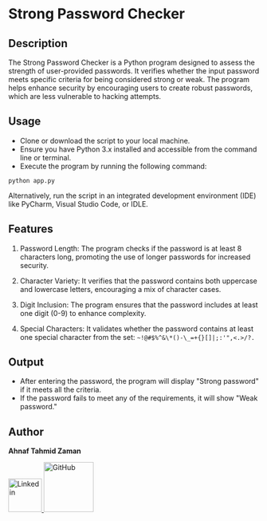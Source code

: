# Strong Password Checker

## Description

The Strong Password Checker is a Python program designed to assess the strength of user-provided passwords. It verifies whether the input password meets specific criteria for being considered strong or weak. The program helps enhance security by encouraging users to create robust passwords, which are less vulnerable to hacking attempts.

## Usage

- Clone or download the script to your local machine.
- Ensure you have Python 3.x installed and accessible from the command line or terminal.
- Execute the program by running the following command:

```
python app.py
```

Alternatively, run the script in an integrated development environment (IDE) like PyCharm, Visual Studio Code, or IDLE.

## Features

1. Password Length: The program checks if the password is at least 8 characters long, promoting the use of longer passwords for increased security.

2. Character Variety: It verifies that the password contains both uppercase and lowercase letters, encouraging a mix of character cases.

3. Digit Inclusion: The program ensures that the password includes at least one digit (0-9) to enhance complexity.

4. Special Characters: It validates whether the password contains at least one special character from the set: `~!@#$%^&\*()-\_=+{}[]|;:'",<.>/?.`

## Output

- After entering the password, the program will display "Strong password" if it meets all the criteria.
- If the password fails to meet any of the requirements, it will show "Weak password."
## Author
**Ahnaf Tahmid Zaman**

<a href="https://www.linkedin.com/in/ahnaf-tahmid-zaman/">
    <img src="https://dl.dropboxusercontent.com/scl/fi/6wwu1stsm3hki3vsxl5c0/linkedin.png?rlkey=4nfdo2u3tmoaxo9xwkxh6t5to&dl=0" alt="Linkedin" width="67px">
</a>
<a href="https://github.com/AHNAF14924">
    <img src="https://dl.dropboxusercontent.com/scl/fi/bys8mwgtmsjobu6uk0d15/GitHub-Symbol-2149346605.png?rlkey=memfqto1ygr91gja8t3cpwwbx&dl=0" alt="GitHub" width="100px">
</a>